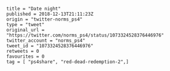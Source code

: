 ```
title = "Date night"
published = 2018-12-13T21:11:23Z
origin = "twitter-norms_ps4"
type = "tweet"
original_url = "https://twitter.com/norms_ps4/status/1073324528376446976"
twitter_account = "norms_ps4"
tweet_id = "1073324528376446976"
retweets = 0
favourites = 0
tag = [ "ps4share", "red-dead-redemption-2",]
```

<p class='image'><img src='https://mnf.m17s.net/2018/12/13/DuU29_tW4AYal_V.jpg' alt=''></p>

